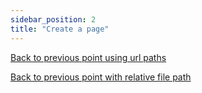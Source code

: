 ```yaml
---
sidebar_position: 2
title: "Create a page"
---
```


[Back to previous point using url paths](docusaurus#links)

[Back to previous point with relative file path](./docusaurus.md#links)